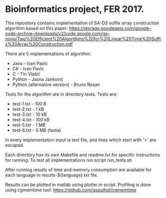 # Bioinformatics project, FER 2017.

This repository contains implementation of SA-DS suffix array construction algorithm based on this paper:
https://storage.googleapis.com/google-code-archive-downloads/v2/code.google.com/ge-nong/Two%20Efficient%20Algorithms%20for%20Linear%20Time%20Suffix%20Array%20Construction.pdf

There are 5 implementations of algorithm:
- Java - Ivan Pavic
- C# - Ivan Pavic
- C - Tin Vlašić
- Python - Jasna Janković
- Python (alternative version) - Bruno Rosan

Tests for the algorithm are in directory tests. Tests are:
- test-1.txt - 100 B
- test-2.txt - 1 kB
- test-3.txt - 10 kB
- test-4.txt - 100 kB
- test-5.txt - 1 MB
- test-6.txt - 5 MB (fasta)

In every implementation input is text file, and lines which start with '>' are escaped.

Each directory has its own Makefile and readme.txt for specific instructions for running.
To test all implementations run script run_tests.sh

After running results of time and memory consumption are available for each language in
results-${language}.txt file.

Results can be plotted in matlab using plotter.m script. Profiling is done using cgmemtime tool:
https://github.com/gsauthof/cgmemtime
